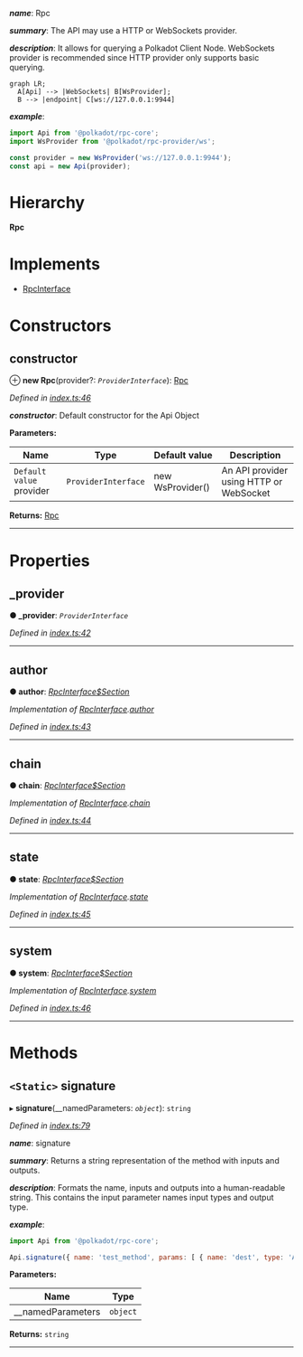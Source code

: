 

*__name__*: Rpc

*__summary__*: The API may use a HTTP or WebSockets provider.

*__description__*: It allows for querying a Polkadot Client Node. WebSockets provider is recommended since HTTP provider only supports basic querying.

```mermaid
graph LR;
  A[Api] --> |WebSockets| B[WsProvider];
  B --> |endpoint| C[ws://127.0.0.1:9944]
```

*__example__*:   

```javascript
import Api from '@polkadot/rpc-core';
import WsProvider from '@polkadot/rpc-provider/ws';

const provider = new WsProvider('ws://127.0.0.1:9944');
const api = new Api(provider);
```

# Hierarchy

**Rpc**

# Implements

* [RpcInterface](../interfaces/_types_.rpcinterface.md)

# Constructors

<a id="constructor"></a>

##  constructor

⊕ **new Rpc**(provider?: *`ProviderInterface`*): [Rpc](_index_.rpc.md)

*Defined in [index.ts:46](https://github.com/polkadot-js/api/blob/3ced943/packages/rpc-core/src/index.ts#L46)*

*__constructor__*: Default constructor for the Api Object

**Parameters:**

| Name | Type | Default value | Description |
| ------ | ------ | ------ | ------ |
| `Default value` provider | `ProviderInterface` |  new WsProvider() |  An API provider using HTTP or WebSocket |

**Returns:** [Rpc](_index_.rpc.md)

___

# Properties

<a id="_provider"></a>

##  _provider

**● _provider**: *`ProviderInterface`*

*Defined in [index.ts:42](https://github.com/polkadot-js/api/blob/3ced943/packages/rpc-core/src/index.ts#L42)*

___
<a id="author"></a>

##  author

**● author**: *[RpcInterface$Section](../modules/_types_.md#rpcinterface_section)*

*Implementation of [RpcInterface](../interfaces/_types_.rpcinterface.md).[author](../interfaces/_types_.rpcinterface.md#author)*

*Defined in [index.ts:43](https://github.com/polkadot-js/api/blob/3ced943/packages/rpc-core/src/index.ts#L43)*

___
<a id="chain"></a>

##  chain

**● chain**: *[RpcInterface$Section](../modules/_types_.md#rpcinterface_section)*

*Implementation of [RpcInterface](../interfaces/_types_.rpcinterface.md).[chain](../interfaces/_types_.rpcinterface.md#chain)*

*Defined in [index.ts:44](https://github.com/polkadot-js/api/blob/3ced943/packages/rpc-core/src/index.ts#L44)*

___
<a id="state"></a>

##  state

**● state**: *[RpcInterface$Section](../modules/_types_.md#rpcinterface_section)*

*Implementation of [RpcInterface](../interfaces/_types_.rpcinterface.md).[state](../interfaces/_types_.rpcinterface.md#state)*

*Defined in [index.ts:45](https://github.com/polkadot-js/api/blob/3ced943/packages/rpc-core/src/index.ts#L45)*

___
<a id="system"></a>

##  system

**● system**: *[RpcInterface$Section](../modules/_types_.md#rpcinterface_section)*

*Implementation of [RpcInterface](../interfaces/_types_.rpcinterface.md).[system](../interfaces/_types_.rpcinterface.md#system)*

*Defined in [index.ts:46](https://github.com/polkadot-js/api/blob/3ced943/packages/rpc-core/src/index.ts#L46)*

___

# Methods

<a id="signature"></a>

## `<Static>` signature

▸ **signature**(__namedParameters: *`object`*): `string`

*Defined in [index.ts:79](https://github.com/polkadot-js/api/blob/3ced943/packages/rpc-core/src/index.ts#L79)*

*__name__*: signature

*__summary__*: Returns a string representation of the method with inputs and outputs.

*__description__*: Formats the name, inputs and outputs into a human-readable string. This contains the input parameter names input types and output type.

*__example__*:   

```javascript
import Api from '@polkadot/rpc-core';

Api.signature({ name: 'test_method', params: [ { name: 'dest', type: 'Address' } ], type: 'Address' }); // => test_method (dest: Address): Address
```

**Parameters:**

| Name | Type |
| ------ | ------ |
| __namedParameters | `object` |

**Returns:** `string`

___

